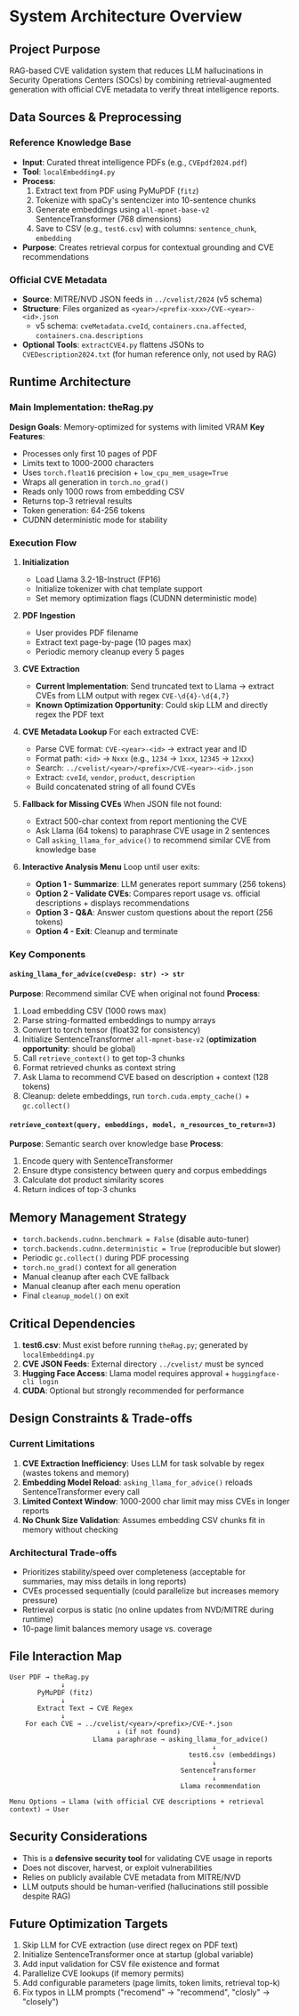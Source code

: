 # System Architecture Overview

## Project Purpose
RAG-based CVE validation system that reduces LLM hallucinations in Security Operations Centers (SOCs) by combining retrieval-augmented generation with official CVE metadata to verify threat intelligence reports.

## Data Sources & Preprocessing

### Reference Knowledge Base
- **Input**: Curated threat intelligence PDFs (e.g., `CVEpdf2024.pdf`)
- **Tool**: `localEmbedding4.py`
- **Process**:
  1. Extract text from PDF using PyMuPDF (`fitz`)
  2. Tokenize with spaCy's sentencizer into 10-sentence chunks
  3. Generate embeddings using `all-mpnet-base-v2` SentenceTransformer (768 dimensions)
  4. Save to CSV (e.g., `test6.csv`) with columns: `sentence_chunk`, `embedding`
- **Purpose**: Creates retrieval corpus for contextual grounding and CVE recommendations

### Official CVE Metadata
- **Source**: MITRE/NVD JSON feeds in `../cvelist/2024` (v5 schema)
- **Structure**: Files organized as `<year>/<prefix-xxx>/CVE-<year>-<id>.json`
  - v5 schema: `cveMetadata.cveId`, `containers.cna.affected`, `containers.cna.descriptions`
- **Optional Tools**: `extractCVE4.py` flattens JSONs to `CVEDescription2024.txt` (for human reference only, not used by RAG)

## Runtime Architecture

### Main Implementation: theRag.py

**Design Goals**: Memory-optimized for systems with limited VRAM
**Key Features**:
- Processes only first 10 pages of PDF
- Limits text to 1000-2000 characters
- Uses `torch.float16` precision + `low_cpu_mem_usage=True`
- Wraps all generation in `torch.no_grad()`
- Reads only 1000 rows from embedding CSV
- Returns top-3 retrieval results
- Token generation: 64-256 tokens
- CUDNN deterministic mode for stability

### Execution Flow

1. **Initialization**
   - Load Llama 3.2-1B-Instruct (FP16)
   - Initialize tokenizer with chat template support
   - Set memory optimization flags (CUDNN deterministic mode)

2. **PDF Ingestion**
   - User provides PDF filename
   - Extract text page-by-page (10 pages max)
   - Periodic memory cleanup every 5 pages

3. **CVE Extraction**
   - **Current Implementation**: Send truncated text to Llama → extract CVEs from LLM output with regex `CVE-\d{4}-\d{4,7}`
   - **Known Optimization Opportunity**: Could skip LLM and directly regex the PDF text

4. **CVE Metadata Lookup**
   For each extracted CVE:
   - Parse CVE format: `CVE-<year>-<id>` → extract year and ID
   - Format path: `<id>` → `Nxxx` (e.g., `1234` → `1xxx`, `12345` → `12xxx`)
   - Search: `../cvelist/<year>/<prefix>/CVE-<year>-<id>.json`
   - Extract: `cveId`, `vendor`, `product`, `description`
   - Build concatenated string of all found CVEs

5. **Fallback for Missing CVEs**
   When JSON file not found:
   - Extract 500-char context from report mentioning the CVE
   - Ask Llama (64 tokens) to paraphrase CVE usage in 2 sentences
   - Call `asking_llama_for_advice()` to recommend similar CVE from knowledge base

6. **Interactive Analysis Menu**
   Loop until user exits:
   - **Option 1 - Summarize**: LLM generates report summary (256 tokens)
   - **Option 2 - Validate CVEs**: Compares report usage vs. official descriptions + displays recommendations
   - **Option 3 - Q&A**: Answer custom questions about the report (256 tokens)
   - **Option 4 - Exit**: Cleanup and terminate

### Key Components

#### `asking_llama_for_advice(cveDesp: str) -> str`
**Purpose**: Recommend similar CVE when original not found
**Process**:
1. Load embedding CSV (1000 rows max)
2. Parse string-formatted embeddings to numpy arrays
3. Convert to torch tensor (float32 for consistency)
4. Initialize SentenceTransformer `all-mpnet-base-v2` (**optimization opportunity**: should be global)
5. Call `retrieve_context()` to get top-3 chunks
6. Format retrieved chunks as context string
7. Ask Llama to recommend CVE based on description + context (128 tokens)
8. Cleanup: delete embeddings, run `torch.cuda.empty_cache()` + `gc.collect()`

#### `retrieve_context(query, embeddings, model, n_resources_to_return=3)`
**Purpose**: Semantic search over knowledge base
**Process**:
1. Encode query with SentenceTransformer
2. Ensure dtype consistency between query and corpus embeddings
3. Calculate dot product similarity scores
4. Return indices of top-3 chunks

## Memory Management Strategy

- `torch.backends.cudnn.benchmark = False` (disable auto-tuner)
- `torch.backends.cudnn.deterministic = True` (reproducible but slower)
- Periodic `gc.collect()` during PDF processing
- `torch.no_grad()` context for all generation
- Manual cleanup after each CVE fallback
- Manual cleanup after each menu operation
- Final `cleanup_model()` on exit

## Critical Dependencies

1. **test6.csv**: Must exist before running `theRag.py`; generated by `localEmbedding4.py`
2. **CVE JSON Feeds**: External directory `../cvelist/` must be synced
3. **Hugging Face Access**: Llama model requires approval + `huggingface-cli login`
4. **CUDA**: Optional but strongly recommended for performance

## Design Constraints & Trade-offs

### Current Limitations
1. **CVE Extraction Inefficiency**: Uses LLM for task solvable by regex (wastes tokens and memory)
2. **Embedding Model Reload**: `asking_llama_for_advice()` reloads SentenceTransformer every call
3. **Limited Context Window**: 1000-2000 char limit may miss CVEs in longer reports
4. **No Chunk Size Validation**: Assumes embedding CSV chunks fit in memory without checking

### Architectural Trade-offs
- Prioritizes stability/speed over completeness (acceptable for summaries, may miss details in long reports)
- CVEs processed sequentially (could parallelize but increases memory pressure)
- Retrieval corpus is static (no online updates from NVD/MITRE during runtime)
- 10-page limit balances memory usage vs. coverage

## File Interaction Map

```
User PDF → theRag.py
             ↓
       PyMuPDF (fitz)
             ↓
       Extract Text → CVE Regex
             ↓
    For each CVE → ../cvelist/<year>/<prefix>/CVE-*.json
                           ↓ (if not found)
                     Llama paraphrase → asking_llama_for_advice()
                                                   ↓
                                             test6.csv (embeddings)
                                                   ↓
                                           SentenceTransformer
                                                   ↓
                                           Llama recommendation

Menu Options → Llama (with official CVE descriptions + retrieval context) → User
```

## Security Considerations
- This is a **defensive security tool** for validating CVE usage in reports
- Does not discover, harvest, or exploit vulnerabilities
- Relies on publicly available CVE metadata from MITRE/NVD
- LLM outputs should be human-verified (hallucinations still possible despite RAG)

## Future Optimization Targets
1. Skip LLM for CVE extraction (use direct regex on PDF text)
2. Initialize SentenceTransformer once at startup (global variable)
3. Add input validation for CSV file existence and format
4. Parallelize CVE lookups (if memory permits)
5. Add configurable parameters (page limits, token limits, retrieval top-k)
6. Fix typos in LLM prompts ("recomend" → "recommend", "closly" → "closely")
